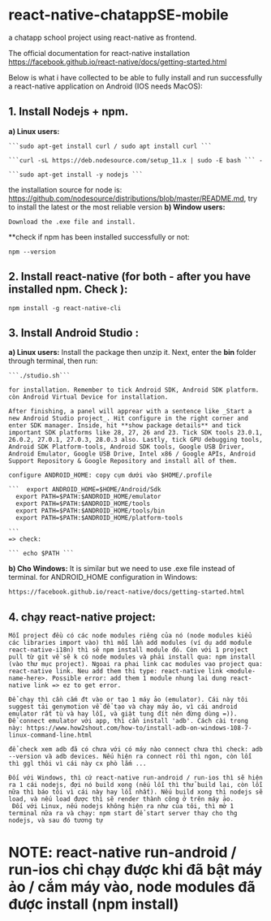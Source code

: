 # react-native-chatappSE-mobile
a chatapp school project using react-native as frontend.

The official documentation for react-native installation
https://facebook.github.io/react-native/docs/getting-started.html

Below is what i have collected to be able to fully install and run successfully a react-native application on Android (IOS needs MacOS):
## 1. Install Nodejs + npm. 
  **a) Linux users:** 
  
    ```sudo apt-get install curl / sudo apt install curl ```
    
    ```curl -sL https://deb.nodesource.com/setup_11.x | sudo -E bash ``` -
    
    ```sudo apt-get install -y nodejs ```
  the installation source for node is: https://github.com/nodesource/distributions/blob/master/README.md, try to install the latest or the most reliable version
  **b) Window users:**
  
    Download the .exe file and install.
  **check if npm has been installed successfully or not: 
  
  ``` npm --version ```

## 2. Install react-native (for both - after you have installed npm. Check ):

  ```npm install -g react-native-cli```
  
## 3. Install Android Studio :

  **a) Linux users:**
    Install the package then unzip it. Next, enter the **bin** folder through terminal, then run: 
    
    ```./studio.sh```
    
    for installation. Remember to tick Android SDK, Android SDK platform. còn Android Virtual Device for installation.
    
    After finishing, a panel will apprear with a sentence like _Start a new Android Studio project_. Hit configure in the right corner and enter SDK manager. Inside, hit **show package details** and tick important SDK platforms like 28, 27, 26 and 23. Tick SDK tools 23.0.1, 26.0.2, 27.0.1, 27.0.3, 28.0.3 also. Lastly, tick GPU debugging tools, Android SDK Platform-tools, Android SDK tools, Google USB Driver, Android Emulator, Google USB Drive, Intel x86 / Google APIs, Android Support Repository & Google Repository and install all of them.
    
    configure ANDROID_HOME: copy cụm dưới vào $HOME/.profile
    
    ```  export ANDROID_HOME=$HOME/Android/Sdk
      export PATH=$PATH:$ANDROID_HOME/emulator
      export PATH=$PATH:$ANDROID_HOME/tools
      export PATH=$PATH:$ANDROID_HOME/tools/bin
      export PATH=$PATH:$ANDROID_HOME/platform-tools
      
    ```
    => check: 
    
    ``` echo $PATH ```
    
   **b) Cho Windows:**
    It is similar but we need to use .exe file instead of terminal. 
    for ANDROID_HOME configuration in Windows:
    
    https://facebook.github.io/react-native/docs/getting-started.html
    
## 4. chạy react-native project:
    Mỗi project đều có các node modules riêng của nó (node modules kiểu các libraries import vào) thì mỗi lần add modules (ví dụ add module react-native-i18n) thì sẽ npm install module đó. Còn với 1 project pull từ git về sẽ k có node modules và phải install qua: npm install (vào thư mục project). Ngoai ra phai link cac modules vao project qua: react-native link. Neu add them thi type: react-native link <module-name-here>. Possible error: add them 1 module nhung lai dung react-native link => ez to get error.
    
    Để chạy thì cần cắm đt vào or tạo 1 máy ảo (emulator). Cái này tôi suggest tải genymotion về để tạo và chạy máy ảo, vì cái android emulator rất tù và hay lỗi, và giật tung đít nên đừng dùng =)).
    Để connect emulator với app, thì cần install 'adb'. Cách cài trong này: https://www.how2shout.com/how-to/install-adb-on-windows-108-7-linux-command-line.html
    
    để check xem adb đã có chưa với có máy nào connect chưa thì check: adb --version và adb devices. Nếu hiện ra connect rồi thì ngon, còn lỗi thì ggl thôi vì cái này cx phò lắm ...
    
    Đối với Windows, thì cứ react-native run-android / run-ios thì sẽ hiện ra 1 cái nodejs, đợi nó build xong (nếu lỗi thì thử build lại, còn lỗi nữa thì báo tôi vì cái này hay lỗi nhất). Nếu build xong thì nodejs sẽ load, và nếu load được thì sẽ render thành công ở trên máy ảo.
     Đối với Linux, nếu nodejs không hiện ra như của tôi, thì mở 1 terminal nữa ra và chạy: npm start để start server thay cho thg nodejs, và sau đó tương tự
     
# NOTE: react-native run-android / run-ios chỉ chạy được khi đã bật máy ảo / cắm máy vào, node modules đã được install (npm install) 
    
